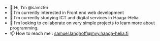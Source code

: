 - 👋 Hi, I’m @samz9n
- 👀 I’m currently interested in Front end web development
- 🌱 I’m currently studying ICT and digital services in Haaga-Helia. 
- 💞️ I’m looking to collaborate on very simple projects to learn more about programming.
- 📫 How to reach me : samuel.langhoff@myy.haaga-helia.fi

<!---
samz9n/samz9n is a ✨ special ✨ repository because its `README.md` (this file) appears on your GitHub profile.
You can click the Preview link to take a look at your changes.
--->
